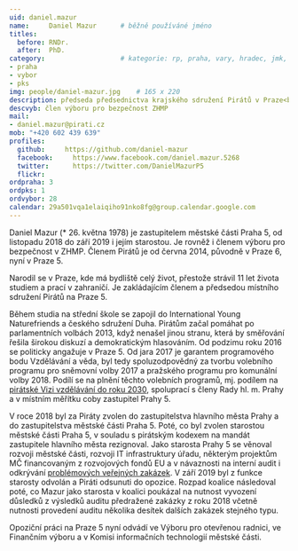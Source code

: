 ```yaml
---
uid: daniel.mazur
name:     Daniel Mazur  	# běžně používáné jméno
titles:
  before: RNDr. 
  after:  PhD.
category:                 	# kategorie: rp, praha, vary, hradec, jmk, senat
- praha
- vybor
- pks
img: people/daniel-mazur.jpg    # 165 x 220
description: předseda předsednictva krajského sdružení Pirátů v Praze<br/>, garant programového bodu Vzdělávání a věda<br/>, předseda místního sdružení Pirátů Prahy 5, zastupitel městské části Praha 5            	# kratký popis, max 160 znaků
descvyb: člen výboru pro bezpečnost ZHMP
mail:
- daniel.mazur@pirati.cz
mob: "+420 602 439 639"
profiles:
  github:     https://github.com/daniel-mazur
  facebook: 	https://www.facebook.com/daniel.mazur.5268
  twitter: 		https://twitter.com/DanielMazurP5
  flickr:
ordpraha: 3	
ordpks: 1
ordvybor: 28
calendar: 29a501vqa1elaiqiho91nko8fg@group.calendar.google.com
---
```


Daniel Mazur (* 26. května 1978) je zastupitelem městské části Praha 5, od listopadu 2018 do září 2019 i jejím starostou. Je rovněž i členem výboru pro bezpečnost v ZHMP. Členem Pirátů je od června 2014, původně v Praze 6, nyní v Praze 5. 

Narodil se v Praze, kde má bydliště celý život, přestože strávil 11 let života studiem a prací v zahraničí. Je zakládajícím členem a předsedou místního sdružení Pirátů na Praze 5.

Během studia na střední škole se zapojil do International Young Naturefriends a českého sdružení Duha. Pirátům začal pomáhat po parlamentních volbách 2013, když nenašel jinou stranu, která by směřování řešila širokou diskuzí a demokratickým hlasováním. Od podzimu roku 2016 se politicky angažuje v Praze 5. Od jara 2017 je garantem programového bodu Vzdělávání a věda, byl tedy spoluzodpovědný za tvorbu volebního programu pro sněmovní volby 2017 a pražského programu pro komunální volby 2018. Podílí se na plnění těchto volebních programů, mj. podílem na [pirátské Vizi vzdělávání do roku 2030](https://vzdelavani2030.cz/), spoluprací s členy Rady hl. m. Prahy a v místním měřítku coby zastupitel Prahy 5.

V roce 2018 byl za Piráty zvolen do zastupitelstva hlavního města Prahy a do zastupitelstva městské části Praha 5. Poté, co byl zvolen starostou městské části Praha 5, v souladu s pirátským kodexem na mandát zastupitele hlavního města rezignoval. Jako starosta Prahy 5 se věnoval rozvoji městské části, rozvoji IT infrastruktury úřadu, některým projektům MČ financovaným z rozvojových fondů EU a v návaznosti na interní audit i odkrývání [problémových veřejných zakázek](https://praha.pirati.cz/mazur-odvolani.html). V září 2019 byl z funkce starosty odvolán a Piráti odsunuti do opozice. Rozpad koalice následoval poté, co Mazur jako starosta v koalici poukázal na nutnost vyvození důsledků z výsledků auditu předražené zakázky z roku 2018 včetně nutnosti provedení auditu několika desítek dalších zakázek stejného typu. 

Opoziční práci na Praze 5 nyní odvádí ve Výboru pro otevřenou radnici, ve Finančním výboru a v Komisi informačních technologií městské části.
